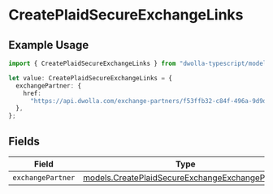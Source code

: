 # CreatePlaidSecureExchangeLinks

## Example Usage

```typescript
import { CreatePlaidSecureExchangeLinks } from "dwolla-typescript/models";

let value: CreatePlaidSecureExchangeLinks = {
  exchangePartner: {
    href:
      "https://api.dwolla.com/exchange-partners/f53ffb32-c84f-496a-9d9d-acd100d396ef",
  },
};
```

## Fields

| Field                                                                                                    | Type                                                                                                     | Required                                                                                                 | Description                                                                                              |
| -------------------------------------------------------------------------------------------------------- | -------------------------------------------------------------------------------------------------------- | -------------------------------------------------------------------------------------------------------- | -------------------------------------------------------------------------------------------------------- |
| `exchangePartner`                                                                                        | [models.CreatePlaidSecureExchangeExchangePartner](../models/createplaidsecureexchangeexchangepartner.md) | :heavy_minus_sign:                                                                                       | N/A                                                                                                      |